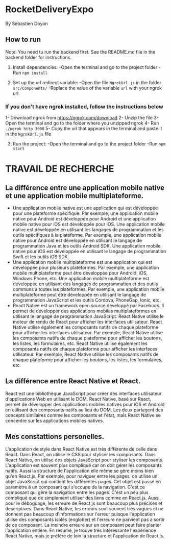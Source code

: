 # RocketDeliveryExpo
By Sebastien Doyon

## How to run
Note: You need tu run the backend first. See the README.md file in the backend folder for instructions.

1. Install dependencies:
-Open the terminal and go to the project folder
-Run `npm install`

2. Set up the url redirect variable:
-Open the file `NgrokUrl.js` in the folder `src/Components/`
-Replace the value of the variable `url` with your ngrok url
### If you don't have ngrok installed, follow the instructions below
1- Download ngrok from https://ngrok.com/download
2- Unzip the file
3- Open the terminal and go to the folder where you unzipped ngrok
4- Run `./ngrok http 3000`
5- Copy the url that appears in the terminal and paste it in the `NgrokUrl.js` file

3. Run the project:
-Open the terminal and go to the project folder
-Run `npm start`

# TRAVAIL DE RECHERCHE

## La différence entre une application mobile native et une application mobile multiplateforme.
- Une application mobile native est une application qui est développée pour une plateforme spécifique. Par exemple, une application mobile native pour Android est développée pour Android et une application mobile native pour iOS est développée pour iOS. Une application mobile native est développée en utilisant les langages de programmation et les outils spécifiques à la plateforme. Par exemple, une application mobile native pour Android est développée en utilisant le langage de programmation Java et les outils Android SDK. Une application mobile native pour iOS est développée en utilisant le langage de programmation Swift et les outils iOS SDK.
- Une application mobile multiplateforme est une application qui est développée pour plusieurs plateformes. Par exemple, une application mobile multiplateforme peut être développée pour Android, iOS, Windows Phone, etc. Une application mobile multiplateforme est développée en utilisant des langages de programmation et des outils communs à toutes les plateformes. Par exemple, une application mobile multiplateforme peut être développée en utilisant le langage de programmation JavaScript et les outils Cordova, PhoneGap, Ionic, etc.
- React Native est un framework open source développé par Facebook. Il permet de développer des applications mobiles multiplateformes en utilisant le langage de programmation JavaScript. React Native utilise le moteur de rendu de React pour afficher les interfaces utilisateur. React Native utilise également les composants natifs de chaque plateforme pour afficher les interfaces utilisateur. Par exemple, React Native utilise les composants natifs de chaque plateforme pour afficher les boutons, les listes, les formulaires, etc. React Native utilise également les composants natifs de chaque plateforme pour afficher les interfaces utilisateur. Par exemple, React Native utilise les composants natifs de chaque plateforme pour afficher les boutons, les listes, les formulaires, etc.

## La différence entre React Native et React.
React est une bibliothèque JavaScript pour créer des interfaces utilisateur d'applications Web en utilisant le DOM. React Native, basé sur React, permet de développer des applications mobiles natives pour iOS et Android en utilisant des composants natifs au lieu du DOM. Les deux partagent des concepts similaires comme les composants et l'état, mais React Native se concentre sur les applications mobiles natives.

## Mes constattions personelles.
L'application de style dans React Native est très différente de celle dans React. Dans React, on utilise le CSS pour styliser les composants. Dans React Native, on utilise des objets JavaScript pour styliser les composants.
L'application est souvent plus compliqué car on doit gérer les composants natifs. Aussi la structure de l'application elle même se gère moins bien qu'en React.js. Par exemple, pour naviguer entre les pages, on utilise un objet JavaScript qui contient les différentes pages. Cet objet est passé en paramètre à un composant qui s'occupe de la navigation. C'est ce composant qui gère la navigation entre les pages. C'est un peu plus compliqué que de simplement utiliser des liens comme en React.js. Aussi, pour le déboguage, les erreure de React.js sont beaucoup plus précises et descriptives. Dans React Native, les erreurs sont souvent très vagues et ne donnent pas beaucoup d'informations sur l'erreur puisque l'application utilise des composants isolés (englober) et l'erreure ne parvient pas a sortir de ce composant. La moindre erreure sur un composant peut faire planter l'application entière. En résumé, je trouve très intéressante l'expérience React Native, mais je préfère de loin la structure et l'application de React.js.








 
